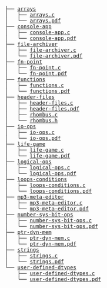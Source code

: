 <pre>
├── <a href="./arrays">arrays</a>
│   ├── <a href="./arrays/arrays.c">arrays.c</a>
│   └── <a href="./arrays/arrays.pdf">arrays.pdf</a>
├── <a href="./console-app">console-app</a>
│   ├── <a href="./console-app/console-app.c">console-app.c</a>
│   └── <a href="./console-app/console-app.pdf">console-app.pdf</a>
├── <a href="./file-archiver">file-archiver</a>
│   ├── <a href="./file-archiver/file-archiver.c">file-archiver.c</a>
│   └── <a href="./file-archiver/file-archiver.pdf">file-archiver.pdf</a>
├── <a href="./fn-point">fn-point</a>
│   ├── <a href="./fn-point/fn-point.c">fn-point.c</a>
│   └── <a href="./fn-point/fn-point.pdf">fn-point.pdf</a>
├── <a href="./functions">functions</a>
│   ├── <a href="./functions/functions.c">functions.c</a>
│   └── <a href="./functions/functions.pdf">functions.pdf</a>
├── <a href="./header-files">header-files</a>
│   ├── <a href="./header-files/header-files.c">header-files.c</a>
│   ├── <a href="./header-files/header-files.pdf">header-files.pdf</a>
│   ├── <a href="./header-files/rhombus.c">rhombus.c</a>
│   └── <a href="./header-files/rhombus.h">rhombus.h</a>
├── <a href="./io-ops">io-ops</a>
│   ├── <a href="./io-ops/io-ops.c">io-ops.c</a>
│   └── <a href="./io-ops/io-ops.pdf">io-ops.pdf</a>
├── <a href="./life-game">life-game</a>
│   ├── <a href="./life-game/life-game.c">life-game.c</a>
│   └── <a href="./life-game/life-game.pdf">life-game.pdf</a>
├── <a href="./logical-ops">logical-ops</a>
│   ├── <a href="./logical-ops/logical-ops.c">logical-ops.c</a>
│   └── <a href="./logical-ops/logical-ops.pdf">logical-ops.pdf</a>
├── <a href="./loops-conditions">loops-conditions</a>
│   ├── <a href="./loops-conditions/loops-conditions.c">loops-conditions.c</a>
│   └── <a href="./loops-conditions/loops-conditions.pdf">loops-conditions.pdf</a>
├── <a href="./mp3-meta-editor">mp3-meta-editor</a>
│   ├── <a href="./mp3-meta-editor/mp3-meta-editor.c">mp3-meta-editor.c</a>
│   └── <a href="./mp3-meta-editor/mp3-meta-editor.pdf">mp3-meta-editor.pdf</a>
├── <a href="./number-sys-bit-ops">number-sys-bit-ops</a>
│   ├── <a href="./number-sys-bit-ops/number-sys-bit-ops.c">number-sys-bit-ops.c</a>
│   └── <a href="./number-sys-bit-ops/number-sys-bit-ops.pdf">number-sys-bit-ops.pdf</a>
├── <a href="./ptr-dyn-mem">ptr-dyn-mem</a>
│   ├── <a href="./ptr-dyn-mem/ptr-dyn-mem.c">ptr-dyn-mem.c</a>
│   └── <a href="./ptr-dyn-mem/ptr-dyn-mem.pdf">ptr-dyn-mem.pdf</a>
├── <a href="./strings">strings</a>
│   ├── <a href="./strings/strings.c">strings.c</a>
│   └── <a href="./strings/strings.pdf">strings.pdf</a>
└── <a href="./user-defined-dtypes">user-defined-dtypes</a>
    ├── <a href="./user-defined-dtypes/user-defined-dtypes.c">user-defined-dtypes.c</a>
    └── <a href="./user-defined-dtypes/user-defined-dtypes.pdf">user-defined-dtypes.pdf</a>
</pre>
